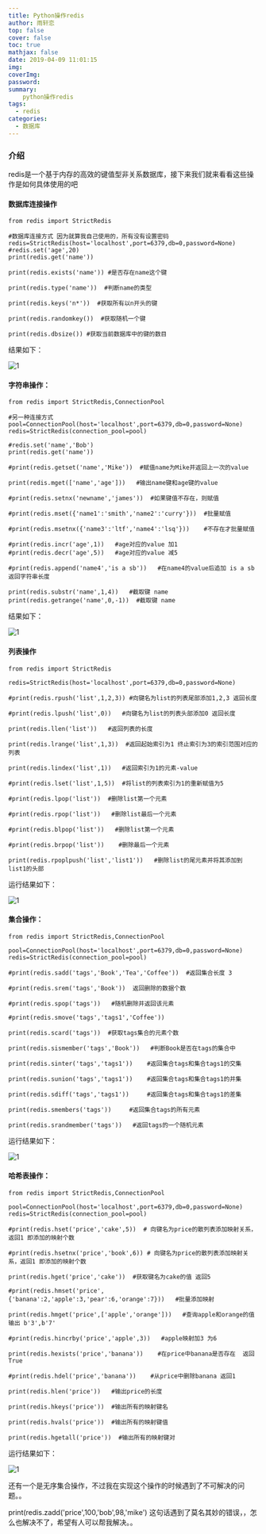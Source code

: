 ```yaml
---
title: Python操作redis
author: 雨轩恋
top: false
cover: false
toc: true
mathjax: false
date: 2019-04-09 11:01:15
img:
coverImg:
password:
summary:
    python操作redis
tags:
  - redis
categories:
  - 数据库
---
```


### 介绍
redis是一个基于内存的高效的键值型非关系数据库，接下来我们就来看看这些操作是如何具体使用的吧

#### 数据库连接操作
```
from redis import StrictRedis

#数据库连接方式 因为就算我自己使用的，所有没有设置密码
redis=StrictRedis(host='localhost',port=6379,db=0,password=None)
#redis.set('age',20)
print(redis.get('name'))

print(redis.exists('name')) #是否存在name这个键

print(redis.type('name'))  #判断name的类型

print(redis.keys('n*'))  #获取所有以n开头的键

print(redis.randomkey())  #获取随机一个键

print(redis.dbsize()) #获取当前数据库中的键的数目
```


结果如下：

​![1](https://img-blog.csdnimg.cn/2018121216552372.PNG)

#### 字符串操作：

```
from redis import StrictRedis,ConnectionPool

#另一种连接方式
pool=ConnectionPool(host='localhost',port=6379,db=0,password=None)
redis=StrictRedis(connection_pool=pool)

#redis.set('name','Bob')
print(redis.get('name'))

#print(redis.getset('name','Mike'))  #赋值name为Mike并返回上一次的value

print(redis.mget(['name','age']))   #输出name键和age键的value

#print(redis.setnx('newname','james'))  #如果键值不存在，则赋值

#print(redis.mset({'name1':'smith','name2':'curry'}))  #批量赋值

#print(redis.msetnx({'name3':'ltf','name4':'lsq'}))    #不存在才批量赋值

#print(redis.incr('age',1))   #age对应的value 加1
#print(redis.decr('age',5))   #age对应的value 减5

#print(redis.append('name4','is a sb'))   #在name4的value后追加 is a sb 返回字符串长度

print(redis.substr('name',1,4))   #截取键 name
print(redis.getrange('name',0,-1))  #截取键 name

```


结果如下：

​![1](https://img-blog.csdnimg.cn/2018121216571096.PNG)

#### 列表操作

```
from redis import StrictRedis

redis=StrictRedis(host='localhost',port=6379,db=0,password=None)

#print(redis.rpush('list',1,2,3)) #向键名为list的列表尾部添加1,2,3 返回长度

#print(redis.lpush('list',0))   #向键名为list的列表头部添加0 返回长度

print(redis.llen('list'))   #返回列表的长度

print(redis.lrange('list',1,3))  #返回起始索引为1 终止索引为3的索引范围对应的列表

print(redis.lindex('list',1))   #返回索引为1的元素-value

#print(redis.lset('list',1,5))  #将list的列表索引为1的重新赋值为5

#print(redis.lpop('list'))  #删除list第一个元素

#print(redis.rpop('list'))   #删除list最后一个元素

#print(redis.blpop('list'))   #删除list第一个元素

#print(redis.brpop('list'))    #删除最后一个元素

print(redis.rpoplpush('list','list1'))   #删除list的尾元素并将其添加到list1的头部
```

运行结果如下：

​![1](https://img-blog.csdnimg.cn/2018121216571096.PNG)

#### 集合操作：

```
from redis import StrictRedis,ConnectionPool

pool=ConnectionPool(host='localhost',port=6379,db=0,password=None)
redis=StrictRedis(connection_pool=pool)

#print(redis.sadd('tags','Book','Tea','Coffee'))  #返回集合长度 3

#print(redis.srem('tags','Book'))  返回删除的数据个数

#print(redis.spop('tags'))   #随机删除并返回该元素

#print(redis.smove('tags','tags1','Coffee'))

print(redis.scard('tags'))  #获取tags集合的元素个数

print(redis.sismember('tags','Book'))   #判断Book是否在tags的集合中

print(redis.sinter('tags','tags1'))    #返回集合tags和集合tags1的交集

print(redis.sunion('tags','tags1'))    #返回集合tags和集合tags1的并集

print(redis.sdiff('tags','tags1'))     #返回集合tags和集合tags1的差集

print(redis.smembers('tags'))     #返回集合tags的所有元素

print(redis.srandmember('tags'))   #返回tags的一个随机元素
```


运行结果如下：

​![1](https://img-blog.csdnimg.cn/20181212165939322.PNG)

#### 哈希表操作：

```
from redis import StrictRedis,ConnectionPool

pool=ConnectionPool(host='localhost',port=6379,db=0,password=None)
redis=StrictRedis(connection_pool=pool)

#print(redis.hset('price','cake',5))  # 向键名为price的散列表添加映射关系，返回1 即添加的映射个数

#print(redis.hsetnx('price','book',6)) # 向键名为price的散列表添加映射关系，返回1 即添加的映射个数

print(redis.hget('price','cake'))  #获取键名为cake的值 返回5

#print(redis.hmset('price',{'banana':2,'apple':3,'pear':6,'orange':7}))   #批量添加映射

print(redis.hmget('price',['apple','orange']))   #查询apple和orange的值 输出 b'3',b'7'

#print(redis.hincrby('price','apple',3))   #apple映射加3 为6

print(redis.hexists('price','banana'))    #在price中banana是否存在  返回True

#print(redis.hdel('price','banana'))    #从price中删除banana 返回1

print(redis.hlen('price'))   #输出price的长度

print(redis.hkeys('price'))  #输出所有的映射键名

print(redis.hvals('price'))  #输出所有的映射键值

print(redis.hgetall('price'))  #输出所有的映射键对
```


运行结果如下：

​![1](https://img-blog.csdnimg.cn/20181212170044107.PNG)

还有一个是无序集合操作，不过我在实现这个操作的时候遇到了不可解决的问题。。

print(redis.zadd('price',100,'bob',98,'mike') 这句话遇到了莫名其妙的错误，，怎么也解决不了，希望有人可以帮我解决。。